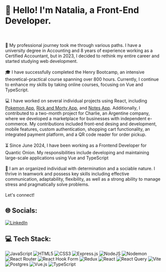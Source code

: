 # 👋 Hello! I'm Natalia, a Front-End Developer.<br><br>

🧭 My professional journey took me through various paths. I have a university degree in Accounting and 8 years of experience working as a Certified Accountant, but in 2023, I decided to rethink my entire career and started studying web development.<br><br>🎓 I have successfully completed the Henry Bootcamp, an intensive theoretical-practical course spanning over 800 hours. Currently, I continue to enhance my skills by taking online courses, focusing on Vue and TypeScript.<br><br>💻 I have worked on several individual projects using React, including [Pokemon App](https://github.com/nlossada/Pokemon), [Rick and Morty App](https://github.com/nlossada/rick_and_morty_45a), and [Notes App](https://github.com/nlossada/Notes-ChallengeApp). Additionally, I contributed to a two-month project for Charlie, an Argentine company, where we developed a marketplace for businesses with independent e-commerce. My contributions included front-end desing and development, mobile features, custom authentication, shopping cart functionality, an integrated payment platform, and a QR code reader for order pickup.<br><br>⏳ Since June 2024, I have been working as a Frontend Developer for Quantic Onion. My responsibilities include developing and maintaining large-scale applications using Vue and TypeScript<br><br>🌟 I am an organized individual with determination and a sociable nature. I thrive in teamwork and possess key skills including effective communication, adaptability, flexibility, as well as a strong ability to manage stress and pragmatically solve problems.<br><br>Let's connect! <br>



## 🌐 Socials:
[![LinkedIn](https://img.shields.io/badge/LinkedIn-%230077B5.svg?logo=linkedin&logoColor=white)](https://www.linkedin.com/in/natalia-lossada/) 

## 💻 Tech Stack:
![JavaScript](https://img.shields.io/badge/javascript-%23323330.svg?style=for-the-badge&logo=javascript&logoColor=%23F7DF1E) ![HTML5](https://img.shields.io/badge/html5-%23E34F26.svg?style=for-the-badge&logo=html5&logoColor=white) ![CSS3](https://img.shields.io/badge/css3-%231572B6.svg?style=for-the-badge&logo=css3&logoColor=white) ![Express.js](https://img.shields.io/badge/express.js-%23404d59.svg?style=for-the-badge&logo=express&logoColor=%2361DAFB) ![NodeJS](https://img.shields.io/badge/node.js-6DA55F?style=for-the-badge&logo=node.js&logoColor=white) ![Nodemon](https://img.shields.io/badge/NODEMON-%23323330.svg?style=for-the-badge&logo=nodemon&logoColor=%BBDEAD) ![React Router](https://img.shields.io/badge/React_Router-CA4245?style=for-the-badge&logo=react-router&logoColor=white) ![React Hook Form](https://img.shields.io/badge/React%20Hook%20Form-%23EC5990.svg?style=for-the-badge&logo=reacthookform&logoColor=white) ![Redux](https://img.shields.io/badge/redux-%23593d88.svg?style=for-the-badge&logo=redux&logoColor=white) ![React](https://img.shields.io/badge/react-%2320232a.svg?style=for-the-badge&logo=react&logoColor=%2361DAFB) ![React Query](https://img.shields.io/badge/-React%20Query-FF4154?style=for-the-badge&logo=react%20query&logoColor=white) ![Vite](https://img.shields.io/badge/vite-%23646CFF.svg?style=for-the-badge&logo=vite&logoColor=white) ![Postgres](https://img.shields.io/badge/postgres-%23316192.svg?style=for-the-badge&logo=postgresql&logoColor=white) ![Vue.js](https://img.shields.io/badge/vuejs-%2335495e.svg?style=for-the-badge&logo=vue-dot-js&logoColor=%234FC08D) ![TypeScript](https://img.shields.io/badge/typescript-%23007ACC.svg?style=for-the-badge&logo=typescript&logoColor=white)



